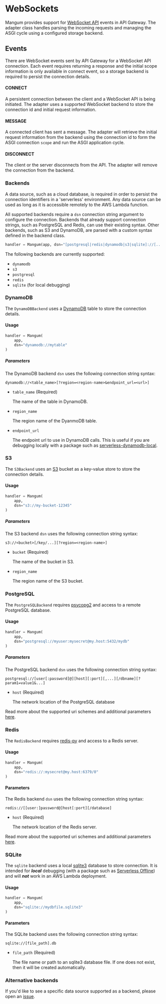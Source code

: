 # WebSockets

Mangum provides support for [WebSocket API](https://docs.aws.amazon.com/apigateway/latest/developerguide/apigateway-websocket-api.html) events in API Gateway. The adapter class handles parsing the incoming requests and managing the ASGI cycle using a configured storage backend.

## Events

There are WebSocket events sent by API Gateway for a WebSocket API connection. Each event requires returning a response and the initial scope information is only available in connect event, so a storage backend is required to persist the connection details.

#### CONNECT

A persistent connection between the client and a WebSocket API is being initiated. The adapter uses a supported WebSocket backend to store the connection id and initial request information.

#### MESSAGE

A connected client has sent a message. The adapter will retrieve the initial request information from the backend using the connection id to form the ASGI connection `scope` and run the ASGI application cycle.

#### DISCONNECT

The client or the server disconnects from the API. The adapter will remove the connection from the backend.

### Backends

A data source, such as a cloud database, is required in order to persist the connection identifiers in a 'serverless' environment. Any data source can be used as long as it is accessible remotely to the AWS Lambda function.

All supported backends require a `dsn` connection string argument to configure the connection. Backends that already support connection strings, such as PostgreSQL and Redis, can use their existing syntax. Other backends, such as S3 and DynamoDB, are parsed with a custom syntax defined in the backend class.

```python
handler = Mangum(app, dsn="[postgresql|redis|dynamodb|s3|sqlite]://[...]")
```

The following backends are currently supported:

 - `dynamodb`
 - `s3`
 - `postgresql`
 - `redis`
 - `sqlite` (for local debugging)

### DynamoDB

The `DynamoDBBackend` uses a [DynamoDB](https://aws.amazon.com/dynamodb/) table to store the connection details.

#### Usage

```python
handler = Mangum(
    app,
    dsn="dynamodb://mytable"
)
```

##### Parameters

The DynamoDB backend `dsn` uses the following connection string syntax:

```
dynamodb://<table_name>[?region=<region-name>&endpoint_url=<url>]
```

- `table_name` (Required)

    The name of the table in DynamoDB.  

- `region_name`
    
    The region name of the DyanmoDB table.

- `endpoint_url`

    The endpoint url to use in DynamoDB calls. This is useful if you are debugging locally with a package such as [serverless-dynamodb-local](https://github.com/99xt/serverless-dynamodb-local).

### S3

The `S3Backend` uses an [S3](https://aws.amazon.com/s3/) bucket as a key-value store to store the connection details.

#### Usage

```python
handler = Mangum(
    app,
    dsn="s3://my-bucket-12345"
)
```

##### Parameters

The S3 backend `dsn` uses the following connection string syntax:

```
s3://<bucket>[/key/...][?region=<region-name>]
```

- `bucket` (Required)
    
    The name of the bucket in S3.

- `region_name`
    
    The region name of the S3 bucket.

### PostgreSQL

The `PostgreSQLBackend` requires [psycopg2](https://github.com/psycopg/psycopg2) and access to a remote PostgreSQL database.

#### Usage

```python
handler = Mangum(
    app,
    dsn="postgresql://myuser:mysecret@my.host:5432/mydb"
)
```

##### Parameters

The PostgreSQL backend `dsn` uses the following connection string syntax:

```
postgresql://[user[:password]@][host][:port][,...][/dbname][?param1=value1&...]
```

- `host` (Required)

    The network location of the PostgreSQL database

Read more about the supported uri schemes and additional parameters [here](https://www.postgresql.org/docs/10/libpq-connect.html#LIBPQ-CONNSTRING).

### Redis

The `RedisBackend` requires [redis-py](https://github.com/andymccurdy/redis-py) and access to a Redis server.

#### Usage

```python
handler = Mangum(
    app,
    dsn="redis://:mysecret@my.host:6379/0"
)
```

#### Parameters

The Redis backend `dsn` uses the following connection string syntax:

```
redis://[[user:]password@]host[:port][/database]
```

- `host` (Required)
    
    The network location of the Redis server.

Read more about the supported uri schemes and additional parameters [here](https://www.iana.org/assignments/uri-schemes/prov/redis).

### SQLite

The `sqlite` backend uses a local [sqlite3](https://docs.python.org/3/library/sqlite3.html) database to store connection. It is intended for ***local*** debugging (with a package such as [Serverless Offline](https://github.com/dherault/serverless-offline)) and will ***not*** work in an AWS Lambda deployment.

#### Usage

```python
handler = Mangum(
    app,
    dsn="sqlite://mydbfile.sqlite3"
)
```

#### Parameters

The SQLite backend uses the following connection string syntax:

```
sqlite://[file_path].db
```

- `file_path` (Required)

    The file name or path to an sqlite3 database file. If one does not exist, then it will be created automatically.

### Alternative backends

If you'd like to see a specific data source supported as a backend, please open an [issue](https://github.com/erm/mangum/issues).
